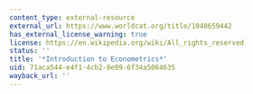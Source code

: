 ```yaml
---
content_type: external-resource
external_url: https://www.worldcat.org/title/1048659442
has_external_license_warning: true
license: https://en.wikipedia.org/wiki/All_rights_reserved
status: ''
title: '*Introduction to Econometrics*'
uid: 71aca544-e4f1-4cb2-8e09-6f34a5064635
wayback_url: ''
---
```

